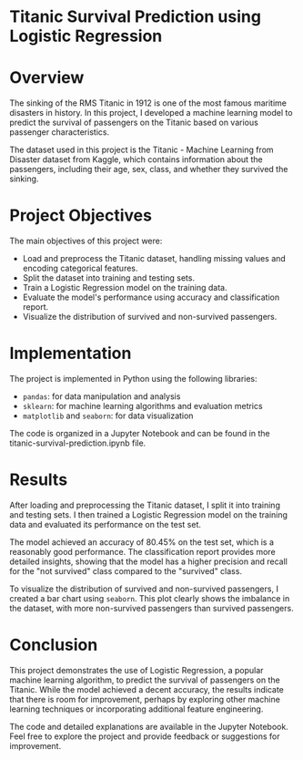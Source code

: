 # Titanic Survival Prediction using Logistic Regression
# Overview
The sinking of the RMS Titanic in 1912 is one of the most famous maritime disasters in history. In this project, I developed a machine learning model to predict the survival of passengers on the Titanic based on various passenger characteristics.

The dataset used in this project is the Titanic - Machine Learning from Disaster dataset from Kaggle, which contains information about the passengers, including their age, sex, class, and whether they survived the sinking.

# Project Objectives
The main objectives of this project were:

* Load and preprocess the Titanic dataset, handling missing values and encoding categorical features.
* Split the dataset into training and testing sets.
* Train a Logistic Regression model on the training data.
* Evaluate the model's performance using accuracy and classification report.
* Visualize the distribution of survived and non-survived passengers.

# Implementation
The project is implemented in Python using the following libraries:

* `pandas`: for data manipulation and analysis
* `sklearn`: for machine learning algorithms and evaluation metrics
* `matplotlib` and `seaborn`: for data visualization

The code is organized in a Jupyter Notebook and can be found in the titanic-survival-prediction.ipynb file.

# Results
After loading and preprocessing the Titanic dataset, I split it into training and testing sets. I then trained a Logistic Regression model on the training data and evaluated its performance on the test set.

The model achieved an accuracy of 80.45% on the test set, which is a reasonably good performance. The classification report provides more detailed insights, showing that the model has a higher precision and recall for the "not survived" class compared to the "survived" class.

To visualize the distribution of survived and non-survived passengers, I created a bar chart using `seaborn`. This plot clearly shows the imbalance in the dataset, with more non-survived passengers than survived passengers.

# Conclusion
This project demonstrates the use of Logistic Regression, a popular machine learning algorithm, to predict the survival of passengers on the Titanic. While the model achieved a decent accuracy, the results indicate that there is room for improvement, perhaps by exploring other machine learning techniques or incorporating additional feature engineering.

The code and detailed explanations are available in the Jupyter Notebook. Feel free to explore the project and provide feedback or suggestions for improvement.
